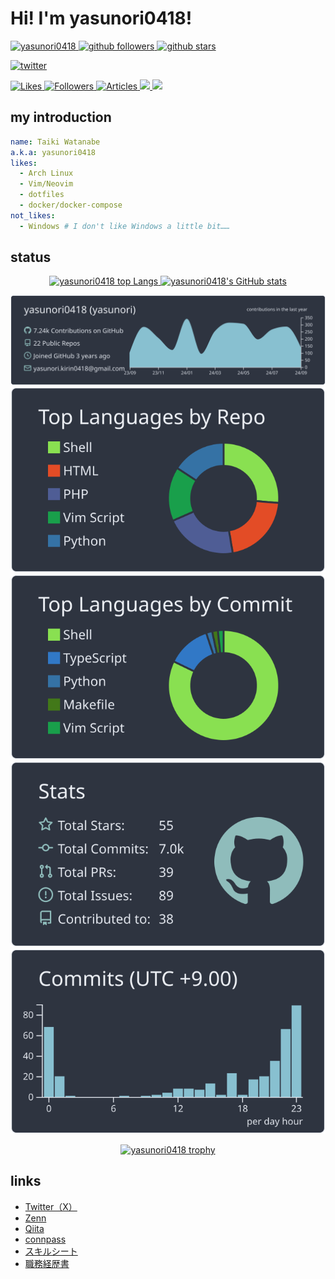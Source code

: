 # Hi! I'm yasunori0418!

<p align="left">
  <a href="https://github.com/yasunori0418/yasunori0418/">
    <img
      alt="yasunori0418"
      src="https://komarev.com/ghpvc/?username=yasunori0418"
    />
  </a>
  <a href="https://github.com/yasunori0418">
    <img
      alt="github followers"
      height="20"
      src="https://img.shields.io/github/followers/yasunori0418?label=follow&logo=github&style=flat"
    />
  </a>
  <a href="https://github.com/yasunori0418">
    <img
      alt="github stars"
      height="20"
      src="https://img.shields.io/github/stars/yasunori0418?logo=github&style=flat"
    />
  </a>
</p>

<p align="left">
  <a href="http://x.com/YKirin0418">
    <img
      alt="twitter"
      height="20"
      src="https://img.shields.io/twitter/follow/yasunori0418?style=flat&logo=x"
    />
  </a>
</p>

<p align="left">
  <a href="https://zenn.dev/yasunori_kirin">
    <img height="20" src="https://badgen.org/img/zenn/yasunori_kirin/likes?style=plastic" alt="Likes" />
  </a>
  <a href="https://zenn.dev/yasunori_kirin">
    <img height="20" src="https://badgen.org/img/zenn/yasunori_kirin/followers?style=plastic" alt="Followers" />
  </a>
  <a href="https://zenn.dev/yasunori_kirin">
    <img height="20" src="https://badgen.org/img/zenn/yasunori_kirin/articles?style=plastic" alt="Articles" />
  </a>
  <a href="http://qiita.com/yasunori-kirin0418">
    <img height="20" src="https://qiita-badge.apiapi.app/s/yasunori-kirin0418/contributions.svg" />
  </a>
  <a href="http://qiita.com/yasunori-kirin0418">
    <img height="20" src="https://qiita-badge.apiapi.app/s/yasunori-kirin0418/posts.svg" />
  </a>
</p>

## my introduction

```yaml
name: Taiki Watanabe
a.k.a: yasunori0418
likes:
  - Arch Linux
  - Vim/Neovim
  - dotfiles
  - docker/docker-compose
not_likes:
  - Windows # I don't like Windows a little bit……
```

## status

<div align="center">
  <a href="https://github.com/anuraghazra/github-readme-stats">
    <img
      alt="yasunori0418 top Langs"
      height="150px"
      src="https://github-readme-stats.vercel.app/api/top-langs/?username=yasunori0418&layout=compact&theme=nord"
    />
  </a>
  <a href="https://github.com/anuraghazra/github-readme-stats">
    <img
      alt="yasunori0418's GitHub stats"
      height="150px"
      src="https://github-readme-stats.vercel.app/api?username=yasunori0418&theme=nord&show_icons=true"
    />
  </a>

[![0-profile-details](https://raw.githubusercontent.com/yasunori0418/yasunori0418/main/profile-summary-card-output/nord_dark/0-profile-details.svg)](https://github.com/vn7n24fzkq/github-profile-summary-cards)
[![1-repos-per-language](https://raw.githubusercontent.com/yasunori0418/yasunori0418/main/profile-summary-card-output/nord_dark/1-repos-per-language.svg)](https://github.com/vn7n24fzkq/github-profile-summary-cards)
[![2-most-commit-language](https://raw.githubusercontent.com/yasunori0418/yasunori0418/main/profile-summary-card-output/nord_dark/2-most-commit-language.svg)](https://github.com/vn7n24fzkq/github-profile-summary-cards)
[![3-stats](https://raw.githubusercontent.com/yasunori0418/yasunori0418/main/profile-summary-card-output/nord_dark/3-stats.svg)](https://github.com/vn7n24fzkq/github-profile-summary-cards)
[![4-productive-time](https://raw.githubusercontent.com/yasunori0418/yasunori0418/main/profile-summary-card-output/nord_dark/4-productive-time.svg)](https://github.com/vn7n24fzkq/github-profile-summary-cards)

[![yasunori0418 trophy](https://github-profile-trophy.vercel.app/?username=yasunori0418&theme=nord&column=5)
](https://github.com/ryo-ma/github-profile-trophy)

</div>

## links

- [Twitter（X）](https://twitter.com/YKirin0418)
- [Zenn](https://zenn.dev/yasunori_kirin)
- [Qiita](https://qiita.com/yasunori-kirin0418)
- [connpass](https://connpass.com/user/yasunori-kirin0418/)
- [スキルシート](https://github.com/yasunori0418/yasunori0418/blob/main/skill_sheet.md)
- [職務経歴書](https://github.com/yasunori0418/yasunori0418/blob/main/job_career_history.md)
